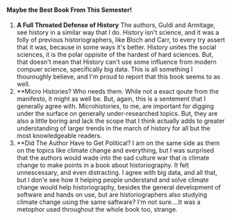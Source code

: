 #### Maybe the Best Book From This Semester!
  1. **A Full Throated Defense of History**
  The authors, Guldi and Armitage, see history in a similar way that I do. History isn't science, and it was a folly of previous historiographers, like Bloch and Carr, to every try assert that it was, because in some ways it's better. History unites the social sciences, it is the polar oppisite of the hardest of hard sciences. But, that doesn't mean that History can't use some influence from modern compuer science, specifically big data. This is all something I thouroughly believe, and I'm proud to report that this book seems to as well. 
  2. **Micro Histories? Who needs them. 
  While not a exact qoute from the manifesto, it might as well be. But, again, this is a sentement that I generally agree with. Microhistories, to me, are important for digging under the surface on generally under-researched topics. But, they are also a little boring and lack the scope that I think actually adds to greater understanding of larger trends in the march of history for all but the most knowledgeable readers. 
  3. **Did The Author Have to Get Political?
  I am on the same side as them on the topics like climate change and everything, but I was surprised that the authors would wade into the sad culture war that is climate change to make points in a book about historiography. It felt unnescessary, and even distracting. I agree with big data, and all that, but I don'e see how it helping people understand and solve climate change would help historiography, besides the general development of software and hands on use, but are historiographers also studying climate change using the same saftware? I'm not sure....It was a metophor used throughout the whole book too, strange. 
